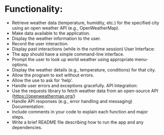 # Functionality:

* Retrieve weather data (temperature, humidity, etc.) for the specified city using an open
weather API (e.g., OpenWeatherMap).
* Make data available to the application.
* Display the weather information to the user.
* Record the user interaction.
* Display past interactions (while in the runtime session)
User Interface:
* The app should have a simple command-line interface.
* Prompt the user to look up world weather using appropriate menu-options.
* Display the weather details (e.g., temperature, conditions) for that city.
* Allow the program to exit without errors.
* Allow the use to ask for ‘help’.
* Handle user errors and exceptions gracefully.
API Integration:
* Use the requests library to fetch weather data from an open-source API
(https://openweathermap.org/)
* Handle API responses (e.g., error handling and messaging)
Documentation:
* Include comments in your code to explain each function and major steps.
* Write a brief README file describing how to run the app and any dependencies.
